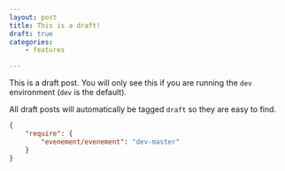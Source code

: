 ```yaml
---
layout: post
title: This is a draft!
draft: true
categories:
    - features

---
```

This is a draft post. You will only see this if you are running the `dev`
environment (`dev` is the default).

All draft posts will automatically be tagged `draft` so they are easy to
find.


```JSON
{
    "require": {
        "evenement/evenement": "dev-master"
    }
}
```
